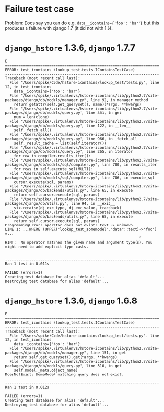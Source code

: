 # Failure test case

Problem: Docs say you can do e.g. `data__icontains={'foo': 'bar'}` but this
produces a failure with django 1.7 (it did not with 1.6).

# `django_hstore` 1.3.6, `django` 1.7.7

    E
    ======================================================================
    ERROR: test_icontains (lookup_test.tests.IContainsTestCase)
    ----------------------------------------------------------------------
    Traceback (most recent call last):
      File "/Users/spike/Code/hstore-icontains/lookup_test/tests.py", line 12, in test_icontains
        data__icontains={'foo': 'bar'}
      File "/Users/spike/.virtualenvs/hstore-icontains/lib/python2.7/site-packages/django/db/models/manager.py", line 92, in manager_method
        return getattr(self.get_queryset(), name)(*args, **kwargs)
      File "/Users/spike/.virtualenvs/hstore-icontains/lib/python2.7/site-packages/django/db/models/query.py", line 351, in get
        num = len(clone)
      File "/Users/spike/.virtualenvs/hstore-icontains/lib/python2.7/site-packages/django/db/models/query.py", line 122, in __len__
        self._fetch_all()
      File "/Users/spike/.virtualenvs/hstore-icontains/lib/python2.7/site-packages/django/db/models/query.py", line 966, in _fetch_all
        self._result_cache = list(self.iterator())
      File "/Users/spike/.virtualenvs/hstore-icontains/lib/python2.7/site-packages/django/db/models/query.py", line 265, in iterator
        for row in compiler.results_iter():
      File "/Users/spike/.virtualenvs/hstore-icontains/lib/python2.7/site-packages/django/db/models/sql/compiler.py", line 700, in results_iter
        for rows in self.execute_sql(MULTI):
      File "/Users/spike/.virtualenvs/hstore-icontains/lib/python2.7/site-packages/django/db/models/sql/compiler.py", line 786, in execute_sql
        cursor.execute(sql, params)
      File "/Users/spike/.virtualenvs/hstore-icontains/lib/python2.7/site-packages/django/db/backends/utils.py", line 65, in execute
        return self.cursor.execute(sql, params)
      File "/Users/spike/.virtualenvs/hstore-icontains/lib/python2.7/site-packages/django/db/utils.py", line 94, in __exit__
        six.reraise(dj_exc_type, dj_exc_value, traceback)
      File "/Users/spike/.virtualenvs/hstore-icontains/lib/python2.7/site-packages/django/db/backends/utils.py", line 65, in execute
        return self.cursor.execute(sql, params)
    ProgrammingError: operator does not exist: text -> unknown
    LINE 1: ...WHERE (UPPER("lookup_test_somemodel"."data"::text)->'foo') =...
                                                                 ^
    HINT:  No operator matches the given name and argument type(s). You might need to add explicit type casts.


    ----------------------------------------------------------------------
    Ran 1 test in 0.011s

    FAILED (errors=1)
    Creating test database for alias 'default'...
    Destroying test database for alias 'default'...

# `django_hstore` 1.3.6, `django` 1.6.8

    E
    ======================================================================
    ERROR: test_icontains (lookup_test.tests.IContainsTestCase)
    ----------------------------------------------------------------------
    Traceback (most recent call last):
      File "/Users/spike/Code/hstore-icontains/lookup_test/tests.py", line 12, in test_icontains
        data__icontains={'foo': 'bar'}
      File "/Users/spike/.virtualenvs/hstore-icontains/lib/python2.7/site-packages/django/db/models/manager.py", line 151, in get
        return self.get_queryset().get(*args, **kwargs)
      File "/Users/spike/.virtualenvs/hstore-icontains/lib/python2.7/site-packages/django/db/models/query.py", line 310, in get
        self.model._meta.object_name)
    DoesNotExist: SomeModel matching query does not exist.

    ----------------------------------------------------------------------
    Ran 1 test in 0.012s

    FAILED (errors=1)
    Creating test database for alias 'default'...
    Destroying test database for alias 'default'...
